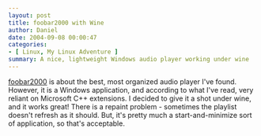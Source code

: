 ```yaml
---
layout: post
title: foobar2000 with Wine
author: Daniel
date: 2004-09-08 00:00:47
categories:
- [ Linux, My Linux Adventure ]
summary: A nice, lightweight Windows audio player working under wine
---
```


[foobar2000][] is about the best, most organized audio player I've found. However, it is a Windows application, and according to what I've read, very reliant on Microsoft C++ extensions. I decided to give it a shot under wine, and it works great! There is a repaint problem - sometimes the playlist doesn't refresh as it should. But, it's pretty much a start-and-minimize sort of application, so that's acceptable.


[foobar2000]: //www.foobar2000.org
